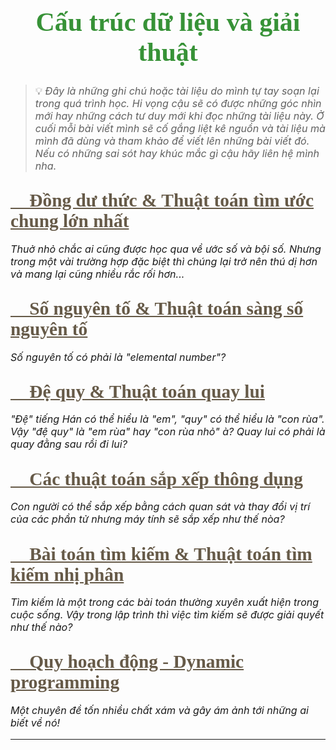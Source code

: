 
# Cấu trúc dữ liệu và giải thuật

> 💡 *Đây là những ghi chú hoặc tài liệu do mình tự tay soạn lại trong quá trình học. Hi vọng cậu sẽ có được những góc nhìn mới hay những cách tư duy mới khi đọc những tài liệu này. Ở cuối mỗi bài viết mình sẽ cố gắng liệt kê nguồn và tài liệu mà mình đã dùng và tham khảo để viết lên những bài viết đó. Nếu có những sai sót hay khúc mắc gì cậu hãy liên hệ mình nha.*

<div id="post">

## [🌱 Đồng dư thức & Thuật toán tìm ước chung lớn nhất](./modulo-gcd/)

</div>

*Thuở nhỏ chắc ai cũng được học qua về ước số và bội số. Nhưng trong một vài trường hợp đặc biệt thì chúng lại trở nên thú dị hơn và mang lại cũng nhiều rắc rối hơn...*

<div id="post">

## [🌱 Số nguyên tố & Thuật toán sàng số nguyên tố](./prime-number)

</div>

*Số nguyên tố có phải là "elemental number"?*

<div id="post">

## [🌱 Đệ quy & Thuật toán quay lui](./recursion)

</div>

*"Đệ" tiếng Hán có thể hiểu là "em", "quy" có thể hiểu là "con rùa". Vậy "đệ quy" là "em rùa" hay "con rùa nhỏ" à? Quay lui có phải là quay đằng sau rồi đi lui?*

<div id="post">

## [🌱 Các thuật toán sắp xếp thông dụng](./sorting)

</div>

*Con người có thể sắp xếp bằng cách quan sát và thay đổi vị trí của các phần tử nhưng máy tính sẽ sắp xếp như thế nòa?*

<div id="post">

## [🌱 Bài toán tìm kiếm & Thuật toán tìm kiếm nhị phân](./searching)

</div>

*Tìm kiếm là một trong các bài toán thường xuyên xuất hiện trong cuộc sống. Vậy trong lập trình thì việc tìm kiếm sẽ được giải quyết như thế nào?*

<div id="post">

## [🌱 Quy hoạch động - Dynamic programming](./dynamic-programming)

</div>

*Một chuyên đề tốn nhiều chất xám và gây ám ảnh tới những ai biết về nó!*

---

<style>
@import url('https://fonts.googleapis.com/css2?family=Dancing+Script&display=swap');
@import url('https://fonts.googleapis.com/css2?family=Dancing+Script:wght@700&display=swap');

h1 {
    color: #379237;
    font-family: 'Dancing Script', cursive;
    font-size: 3em;
    text-align: center;
}

#post a {
    color: #665A48;
    font-family: 'Dancing Script', cursive;
    font-size: 1.4em;
    font-weight: bolder;
}

p {
    font-size: 1.15em;
}

</style>
